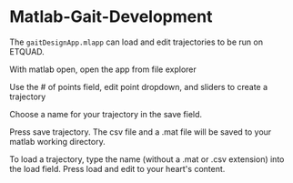 # Matlab-Gait-Development

The `gaitDesignApp.mlapp` can load and edit trajectories to be run on ETQUAD.

With matlab open, open the app from file explorer

Use the # of points field, edit point dropdown, and sliders to create a trajectory

Choose a name for your trajectory in the save field.

Press save trajectory. The csv file and a .mat file will be saved to your matlab working directory.

To load a trajectory, type the name (without a .mat or .csv extension) into the load field. Press load and edit to your heart's content.
